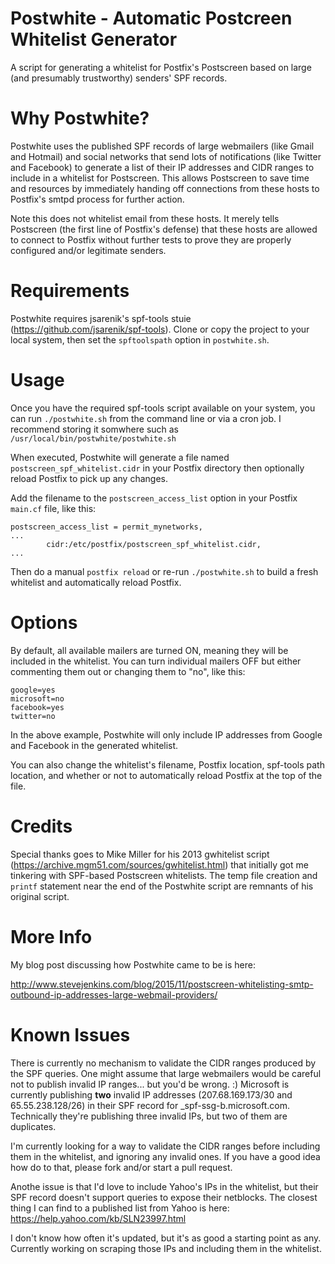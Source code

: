 # Postwhite - Automatic Postcreen Whitelist Generator
A script for generating a whitelist for Postfix's Postscreen based on large (and presumably trustworthy) senders' SPF records.

# Why Postwhite?
Postwhite uses the published SPF records of large webmailers (like Gmail and Hotmail) and social networks that send lots of notifications (like Twitter and Facebook) to generate a list of their IP addresses and CIDR ranges to include in a whitelist for Postscreen. This allows Postscreen to save time and resources by immediately handing off connections from these hosts to Postfix's smtpd process for further action.

Note this does not whitelist email from these hosts. It merely tells Postscreen (the first line of Postfix's defense) that these hosts are allowed to connect to Postfix without further tests to prove they are properly configured and/or legitimate senders.

# Requirements
Postwhite requires jsarenik's spf-tools stuie (https://github.com/jsarenik/spf-tools). Clone or copy the project to your local system, then set the ```spftoolspath``` option in ```postwhite.sh```.

# Usage
Once you have the required spf-tools script available on your system, you can run ```./postwhite.sh``` from the command line or via a cron job. I recommend storing it somwhere such as ```/usr/local/bin/postwhite/postwhite.sh```

When executed, Postwhite will generate a file named ```postscreen_spf_whitelist.cidr``` in your Postfix directory then optionally reload Postfix to pick up any changes.

Add the filename to the ```postscreen_access_list``` option in your Postfix ```main.cf``` file, like this:

    postscreen_access_list = permit_mynetworks,
    ...
            cidr:/etc/postfix/postscreen_spf_whitelist.cidr,
    ...

Then do a manual ```postfix reload``` or re-run ```./postwhite.sh``` to build a fresh whitelist and automatically reload Postfix.
# Options
By default, all available mailers are turned ON, meaning they will be included in the whitelist. You can turn individual mailers OFF but either commenting them out or changing them to "no", like this:

    google=yes
    microsoft=no
    facebook=yes
    twitter=no

In the above example, Postwhite will only include IP addresses from Google and Facebook in the generated whitelist.

You can also change the whitelist's filename, Postfix location,  spf-tools path location, and whether or not to automatically reload Postfix at the top of the file.

# Credits
Special thanks goes to Mike Miller for his 2013 gwhitelist script (https://archive.mgm51.com/sources/gwhitelist.html) that initially got me tinkering with SPF-based Postscreen whitelists. The temp file creation and ```printf``` statement near the end of the Postwhite script are remnants of his original script.

# More Info
My blog post discussing how Postwhite came to be is here:

http://www.stevejenkins.com/blog/2015/11/postscreen-whitelisting-smtp-outbound-ip-addresses-large-webmail-providers/

# Known Issues
There is currently no mechanism to validate the CIDR ranges produced by the SPF queries. One might assume that large webmailers would be careful not to publish invalid IP ranges... but you'd be wrong. :) Microsoft is currently publishing **two** invalid IP addresses (207.68.169.173/30 and 65.55.238.128/26) in their SPF record for _spf-ssg-b.microsoft.com. Technically they're publishing three invalid IPs, but two of them are duplicates.

I'm currently looking for a way to validate the CIDR ranges before including them in the whitelist, and ignoring any invalid ones. If you have a good idea how do to that, please fork and/or start a pull request.

Anothe issue is that I'd love to include Yahoo's IPs in the whitelist, but their SPF record doesn't support queries to expose their netblocks. The closest thing I can find to a published list from Yahoo is here: https://help.yahoo.com/kb/SLN23997.html

I don't know how often it's updated, but it's as good a starting point as any. Currently working on scraping those IPs and including them in the whitelist.
